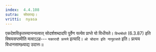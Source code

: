 ```yaml
---
index:  4.4.108
sutra:  सोदराद्यः।
vritti:  nyasa
---
```


एकदेशविकृतस्यानन्यत्वात् सोदर्शशब्दादपि पूर्वेण यत्येव प्राप्ते यो विधीयते। `विभाषोदरे` (6.3.87) इति विषयसप्तमीति मत्वाऽ‌ऽह--- `यकारादौ प्रत्यये` इत्यादि। `ओ चोदात्त इति नानुवत्र्तते` इति। प्रत्यय विधानसामथ्र्याद्य उदात्तः॥
